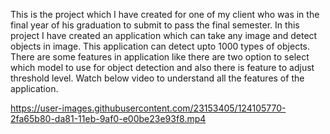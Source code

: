 This is the project which I have created for one of my client who was in the final year of his graduation to submit to pass the final semester. In this project I have created an application which can take any image and detect objects in image. This application can detect upto 1000 types of objects. There are some features in application like there are two option to select which model to use for object detection and also there is feature to adjust threshold level. Watch below video to understand all the features of the application.

https://user-images.githubusercontent.com/23153405/124105770-2fa65b80-da81-11eb-9af0-e00be23e93f8.mp4


